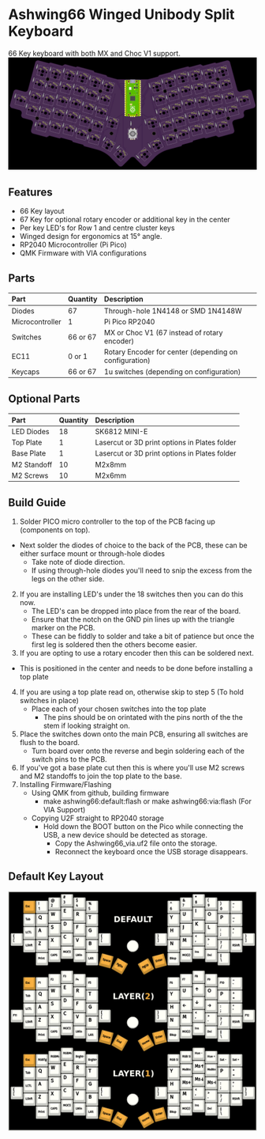 # Ashwing66 Winged Unibody Split Keyboard
66 Key keyboard with both MX and Choc V1 support.
![Ashwing66-rev1](https://github.com/gzowski/Ashwing66/blob/main/images/layouta.jpg)

## Features
* 66 Key layout 
* 67 Key for optional rotary encoder or additional key in the center
* Per key LED's for Row 1 and centre cluster keys
* Winged design for ergonomics at 15° angle.
* RP2040 Microcontroller (Pi Pico)
* QMK Firmware with VIA configurations

## Parts

| Part | Quantity     | Description                | 
| :-------- | :------- | :------------------------- |
| Diodes| 67  | Through-hole 1N4148 or SMD 1N4148W |
| Microcontroller | 1 | Pi Pico RP2040 |
| Switches | 66 or 67 | MX or Choc V1 (67 instead of rotary encoder) |
| EC11 | 0 or 1 | Rotary Encoder for center (depending on configuration) |
| Keycaps | 66 or 67 | 1u switches (depending on configuration) |

## Optional Parts

| Part | Quantity     | Description                |
| :-------- | :------- | :------------------------- |
| LED Diodes | 18 |  SK6812 MINI-E |
| Top Plate | 1 | Lasercut or 3D print options in Plates folder |
| Base Plate | 1 | Lasercut or 3D print options in Plates folder |
| M2 Standoff | 10 | M2x8mm |
| M2 Screws | 10 | M2x6mm | 

## Build Guide

1. Solder PICO micro controller to the top of the PCB facing up (components on top).
  - Next solder the diodes of choice to the back of the PCB, these can be either surface mount or through-hole diodes
    - Take note of diode direction.
    - If using through-hole diodes you'll need to snip the excess from the legs on the other side.
2. If you are installing LED's under the 18 switches then you can do this now.
   - The LED's can be dropped into place from the rear of the board. 
   - Ensure that the notch on the GND pin lines up with the triangle marker on the PCB.
   - These can be fiddly to solder and take a bit of patience but once the first leg is soldered then the others become easier. 
3. If you are opting to use a rotary encoder then this can be soldered next.
  - This is positioned in the center and needs to be done before installing a top plate
4. If you are using a top plate read on, otherwise skip to step 5 (To hold switches in place)
   - Place each of your chosen switches into the top plate
     - The pins should be on orintated with the pins north of the the stem if looking straight on.
5. Place the switches down onto the main PCB, ensuring all switches are flush to the board.
   - Turn board over onto the reverse and begin soldering each of the switch pins to the PCB.
6. If you've got a base plate cut then this is where you'll use M2 screws and M2 standoffs to join the top plate to the base.
7. Installing Firmware/Flashing
   - Using QMK from github, building firmware
     - make ashwing66:default:flash or make ashwing66:via:flash (For VIA Support)
   - Copying U2F straight to RP2040 storage
     - Hold down the BOOT button on the Pico while connecting the USB, a new device should be detected as storage.
       - Copy the Ashwing66_via.uf2 file onto the storage.
       - Reconnect the keyboard once the USB storage disappears.

## Default Key Layout

![Layers](https://github.com/gzowski/Ashwing66/blob/main/images/layers.jpg)
